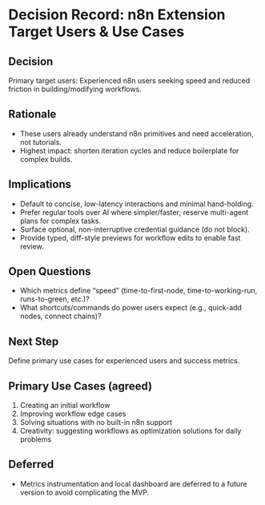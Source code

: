 # Decision Record: n8n Extension Target Users & Use Cases

## Decision
Primary target users: Experienced n8n users seeking speed and reduced friction in building/modifying workflows.

## Rationale
- These users already understand n8n primitives and need acceleration, not tutorials.
- Highest impact: shorten iteration cycles and reduce boilerplate for complex builds.

## Implications
- Default to concise, low-latency interactions and minimal hand-holding.
- Prefer regular tools over AI where simpler/faster; reserve multi-agent plans for complex tasks.
- Surface optional, non-interruptive credential guidance (do not block).
- Provide typed, diff-style previews for workflow edits to enable fast review.

## Open Questions
- Which metrics define “speed” (time-to-first-node, time-to-working-run, runs-to-green, etc.)?
- What shortcuts/commands do power users expect (e.g., quick-add nodes, connect chains)?

## Next Step
Define primary use cases for experienced users and success metrics.
 
## Primary Use Cases (agreed)
1. Creating an initial workflow
2. Improving workflow edge cases
3. Solving situations with no built-in n8n support
4. Creativity: suggesting workflows as optimization solutions for daily problems

## Deferred
- Metrics instrumentation and local dashboard are deferred to a future version to avoid complicating the MVP.
